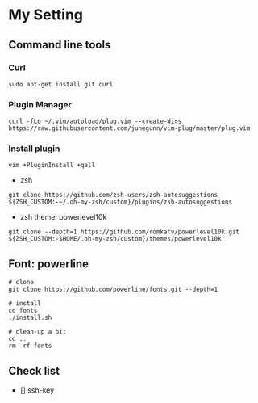 # My Setting

## Command line tools

### Curl

```shell
sudo apt-get install git curl
```

### Plugin Manager

```shell
curl -fLo ~/.vim/autoload/plug.vim --create-dirs https://raw.githubusercontent.com/junegunn/vim-plug/master/plug.vim
```

### Install plugin

```vim
vim +PluginInstall +qall
```

- zsh

```shell
git clone https://github.com/zsh-users/zsh-autosuggestions ${ZSH_CUSTOM:-~/.oh-my-zsh/custom}/plugins/zsh-autosuggestions
```

- zsh theme: powerlevel10k

```shell
git clone --depth=1 https://github.com/romkatv/powerlevel10k.git ${ZSH_CUSTOM:-$HOME/.oh-my-zsh/custom}/themes/powerlevel10k
```

## Font: powerline

```shell
# clone
git clone https://github.com/powerline/fonts.git --depth=1

# install
cd fonts
./install.sh

# clean-up a bit
cd ..
rm -rf fonts
```

## Check list

- [] ssh-key
